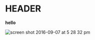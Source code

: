 HEADER
===
**hello**

![screen shot 2016-09-07 at 5 28 32
pm](https://cloud.githubusercontent.com/assets/18255295/18332945/83290e0a-751f-11e6-8a3d-8a6490c1fd48.png)

